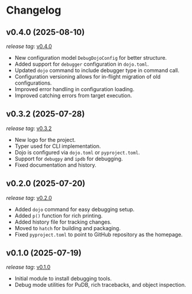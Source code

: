 # Changelog

## v0.4.0 (2025-08-10)

*release tag*: [v0.4.0](https://github.com/bwrob/debug-dojo/releases/tag/v0.4.0)

- New configuration model `DebugDojoConfig` for better structure.
- Added support for `debugger` configuration in `dojo.toml`.
- Updated `dojo` command to include debugger type in command call.
- Configuration versioning allows for in-flight migration of old configurations.
- Improved error handling in configuration loading.
- Improved catching errors from target execution.

## v0.3.2 (2025-07-28)

*release tag*: [v0.3.2](https://github.com/bwrob/debug-dojo/releases/tag/v0.3.2)

- New logo for the project.
- Typer used for CLI implementation.
- Dojo is configured via `dojo.toml` or `pyproject.toml`.
- Support for `debugpy` and `ipdb` for debugging.
- Fixed documentation and history.

## v0.2.0 (2025-07-20)

*release tag*: [v0.2.0](https://github.com/bwrob/debug-dojo/releases/tag/v0.2.0)

- Added `dojo` command for easy debugging setup.
- Added `p()` function for rich printing.
- Added history file for tracking changes.
- Moved to `hatch` for building and packaging.
- Fixed `pyproject.toml` to point to GitHub repository as the homepage.

## v0.1.0 (2025-07-19)

*release tag*: [v0.1.0](https://github.com/bwrob/debug-dojo/releases/tag/v0.1.0)

- Initial module to install debugging tools.
- Debug mode utilities for PuDB, rich tracebacks, and object inspection.
